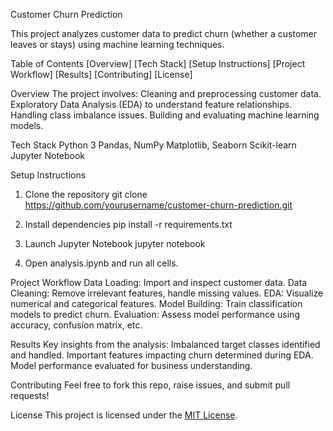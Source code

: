 Customer Churn Prediction 

This project analyzes customer data to predict churn (whether a customer leaves or stays) using machine learning techniques.

 Table of Contents
 [Overview]
 [Tech Stack]
 [Setup Instructions]
 [Project Workflow]
 [Results]
 [Contributing]
 [License]

 Overview
The project involves:
 Cleaning and preprocessing customer data.
 Exploratory Data Analysis (EDA) to understand feature relationships.
 Handling class imbalance issues.
 Building and evaluating machine learning models.

 Tech Stack
 Python 3
 Pandas, NumPy
 Matplotlib, Seaborn
 Scikit-learn
 Jupyter Notebook

Setup Instructions
1. Clone the repository
   git clone https://github.com/yourusername/customer-churn-prediction.git

2. Install dependencies
   pip install -r requirements.txt

3. Launch Jupyter Notebook
   jupyter notebook
4. Open analysis.ipynb and run all cells.

Project Workflow
Data Loading: Import and inspect customer data.
Data Cleaning: Remove irrelevant features, handle missing values.
EDA: Visualize numerical and categorical features.
Model Building: Train classification models to predict churn.
Evaluation: Assess model performance using accuracy, confusion matrix, etc.

Results
Key insights from the analysis:
 Imbalanced target classes identified and handled.
 Important features impacting churn determined during EDA.
 Model performance evaluated for business understanding.

Contributing
Feel free to fork this repo, raise issues, and submit pull requests!

License
This project is licensed under the [MIT License](LICENSE).
